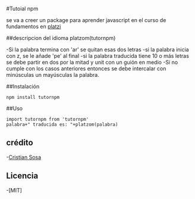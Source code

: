 #Tutoial npm

se va a creer un package para aprender javascript en el 
curso de fundamentos en [platzi](https://platzi.com/clases/fundamentos-javascript)

##descripcion del idioma platzom(tutornpm)

-Si la palabra termina con 'ar' se quitan esas dos letras
-si la palabra inicia con z, se le añade 'pe' al final
-si la palabra traducida tiene 10 o más letras se debe partir 
en dos por la mitad y unit con un guión en medio
-Si no cumple con los casos anteriores entonces se debe intercalar
con minúsculas un mayúsculas la palabra.

##Instalación

```
npm install tutornpm
```
##Uso

```
import tutornpm from 'tutornpm'
palabra+" traducida es: "+platzom(palabra)
```

## crédito
-[Cristian Sosa](https://twitter.com/criscamih)

## Licencia
-[MIT]
